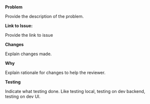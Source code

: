 **Problem**

Provide the description of the problem. 

**Link to Issue:**

Provide the link to issue

**Changes**

Explain changes made. 

**Why**

Explain rationale for changes to help the reviewer. 

**Testing**

Indicate what testing done. Like testing local, testing on dev backend, testing on dev UI. 
